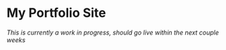 # My Portfolio Site
*This is currently a work in progress, should go live within the next couple weeks*
